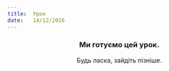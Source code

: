 ```yaml
---
title:  Урок
date:   14/12/2016
---
```


### <center>Ми готуємо цей урок.</center>
<center>Будь ласка, зайдіть пізніше.</center>